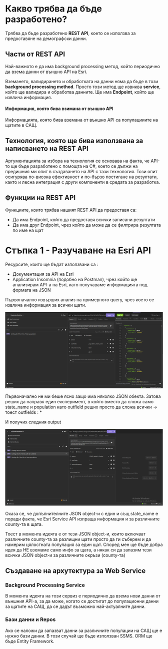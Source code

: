 # Какво трябва да бъде разработено?

Трябва да бъде разработено **REST API**, което се използва за предоставяне на демографски данни.

## Части от REST API

Най-важното е да има background processing метод, който периодично да взема данни от външно API на Esri. 

Вземането, валидирането и обработката на данни няма да бъде в този **background processing method**. Просто този метод ще извиква **service**, който ще валидира и обработва данните. Ще има **Endpoint**, който ще извлича информация.


#### Информация, която бива взимана от външно API

Информацията, която бива вземана от външно API са популацииите на щатите в САЩ.

## Технология, която ще бива използвана за написването на REST API

Аргументацията за избора на технология се основава на факта, че API-то ще бъде разработено с помощта на C#, което се дължи на предишния ми опит в създаването на API с тази технология. Този опит осигурява по-висока ефективност и по-бързо постигане на резултати, както и лесна интеграция с други компоненти в средата за разработка.

## Функции на REST API

Функциите, които трябва нашият REST API да предоставя са:
- Да има Endpoint, който да предоставя всички записани резултати
- Да има друг Endpoint, чрез който да може да се филтрира резултата по име на щат 


# Стъпка 1 - Разучаване на Esri API

Ресурсите, които ще бъдат използвани са :
- Документация за API на Esri
- Application Insomnia (подобно на Postman), чрез който ще анализирам API-a на Esri, като получаваме информацията под формата на JSON  

Първоначално извърших анализ на примерното query, чрез което се извлича информация за всички щати.

![Image1](./Images/Image1.png)

Първоначално не ми беше ясно защо има няколко JSON обекта. Затова реших да направя един експеримент, в който вместо да сложа само state_name и population като outfield реших просто да сложа всички -> тоест outfields : *

И получих следния output

![Image2](./Images/Image2.png)

Оказа се, че допълнителните JSON object-и с един и същ state_name е поради факта, че Esri Service API изпраща информация и за различните county-та в щата.

Тоест в момента идеята е от тези JSON object-и, които включват различните county-та за разлищни щати просто да ги съберем и да намерим цялостната популация за един щат. Според мен ще бъде добра идея да НЕ вземаме само инфо за щата, а някак си да запазим тези всички JSON object-и за различните окръзи (county-та)

## Създаване на архутектура за Web Service

### Background Processing Service

В момента идеята на този сервиз е периодично да взема нови данни от външния API-а, за да може, когато се достигат до популационни данни за щатите на САЩ, да се дадът възможно най-актуалните данни.

### Бази данни и Repos

Ако се наложи да запазват данни за различните популации на САЩ ще е нужно бази данни. В този случай ще бъде използван SSMS. ORM ще бъде Entity Framework.

